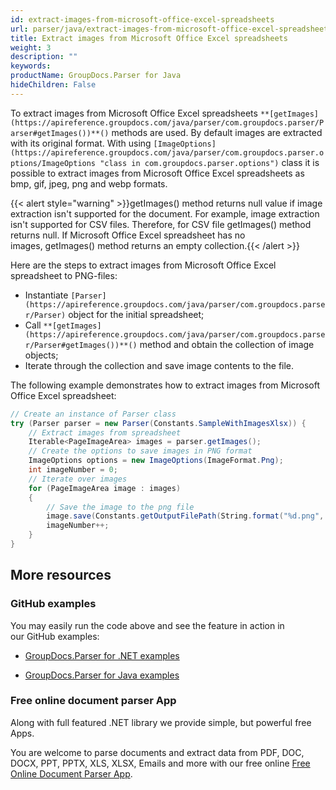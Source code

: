 ```yaml
---
id: extract-images-from-microsoft-office-excel-spreadsheets
url: parser/java/extract-images-from-microsoft-office-excel-spreadsheets
title: Extract images from Microsoft Office Excel spreadsheets
weight: 3
description: ""
keywords: 
productName: GroupDocs.Parser for Java
hideChildren: False
---
```

To extract images from Microsoft Office Excel spreadsheets `**[getImages](https://apireference.groupdocs.com/java/parser/com.groupdocs.parser/Parser#getImages())**()` methods are used. By default images are extracted with its original format. With using `[ImageOptions](https://apireference.groupdocs.com/java/parser/com.groupdocs.parser.options/ImageOptions "class in com.groupdocs.parser.options")` class it is possible to extract images from Microsoft Office Excel spreadsheets as bmp, gif, jpeg, png and webp formats.

{{< alert style="warning" >}}getImages() method returns null value if image extraction isn't supported for the document. For example, image extraction isn't supported for CSV files. Therefore, for CSV file getImages() method returns null. If Microsoft Office Excel spreadsheet has no images, getImages() method returns an empty collection.{{< /alert >}}

Here are the steps to extract images from Microsoft Office Excel spreadsheet to PNG-files:

*   Instantiate `[Parser](https://apireference.groupdocs.com/java/parser/com.groupdocs.parser/Parser)` object for the initial spreadsheet;
*   Call `**[getImages](https://apireference.groupdocs.com/java/parser/com.groupdocs.parser/Parser#getImages())**()` method and obtain the collection of image objects;
*   Iterate through the collection and save image contents to the file.

The following example demonstrates how to extract images from Microsoft Office Excel spreadsheet:

```csharp
// Create an instance of Parser class
try (Parser parser = new Parser(Constants.SampleWithImagesXlsx)) {
    // Extract images from spreadsheet
    Iterable<PageImageArea> images = parser.getImages();
    // Create the options to save images in PNG format
    ImageOptions options = new ImageOptions(ImageFormat.Png);
    int imageNumber = 0;
    // Iterate over images
    for (PageImageArea image : images)
    {
        // Save the image to the png file
        image.save(Constants.getOutputFilePath(String.format("%d.png", imageNumber)), options);
        imageNumber++;
    }
}
```

## More resources

### GitHub examples

You may easily run the code above and see the feature in action in our GitHub examples:

*   [GroupDocs.Parser for .NET examples](https://github.com/groupdocs-parser/GroupDocs.Parser-for-.NET)
    
*   [GroupDocs.Parser for Java examples](https://github.com/groupdocs-parser/GroupDocs.Parser-for-Java)
    

### Free online document parser App

Along with full featured .NET library we provide simple, but powerful free Apps.

You are welcome to parse documents and extract data from PDF, DOC, DOCX, PPT, PPTX, XLS, XLSX, Emails and more with our free online [Free Online Document Parser App](https://products.groupdocs.app/parser).
